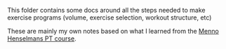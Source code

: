 This folder contains some docs around all the steps needed to make exercise programs 
(volume, exercise selection, workout structure, etc)

These are mainly my own notes based on what I learned from the [Menno Henselmans PT course](https://mennohenselmans.com/online-pt-course/).